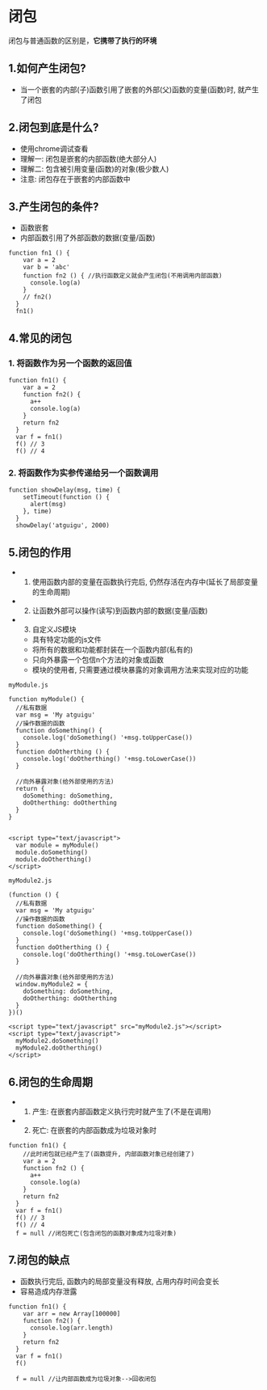 # 闭包
闭包与普通函数的区别是，**它携带了执行的环境**
## 1.如何产生闭包?
* 当一个嵌套的内部(子)函数引用了嵌套的外部(父)函数的变量(函数)时, 就产生了闭包
## 2.闭包到底是什么?
* 使用chrome调试查看
* 理解一: 闭包是嵌套的内部函数(绝大部分人)
* 理解二: 包含被引用变量(函数)的对象(极少数人)
* 注意: 闭包存在于嵌套的内部函数中
## 3.产生闭包的条件?
* 函数嵌套
* 内部函数引用了外部函数的数据(变量/函数)
```
function fn1 () {
    var a = 2
    var b = 'abc'
    function fn2 () { //执行函数定义就会产生闭包(不用调用内部函数)
      console.log(a)
    }
    // fn2()
  }
  fn1()
```
## 4.常见的闭包
### 1. 将函数作为另一个函数的返回值
```
function fn1() {
    var a = 2
    function fn2() {
      a++
      console.log(a)
    }
    return fn2
  }
  var f = fn1()
  f() // 3
  f() // 4
```
### 2. 将函数作为实参传递给另一个函数调用
```
function showDelay(msg, time) {
    setTimeout(function () {
      alert(msg)
    }, time)
  }
  showDelay('atguigu', 2000)

```
## 5.闭包的作用
- 1. 使用函数内部的变量在函数执行完后, 仍然存活在内存中(延长了局部变量的生命周期)
- 2. 让函数外部可以操作(读写)到函数内部的数据(变量/函数)
- 3. 自定义JS模块
  * 具有特定功能的js文件
  * 将所有的数据和功能都封装在一个函数内部(私有的)
  * 只向外暴露一个包信n个方法的对象或函数
  * 模块的使用者, 只需要通过模块暴露的对象调用方法来实现对应的功能
```
myModule.js

function myModule() {
  //私有数据
  var msg = 'My atguigu'
  //操作数据的函数
  function doSomething() {
    console.log('doSomething() '+msg.toUpperCase())
  }
  function doOtherthing () {
    console.log('doOtherthing() '+msg.toLowerCase())
  }

  //向外暴露对象(给外部使用的方法)
  return {
    doSomething: doSomething,
    doOtherthing: doOtherthing
  }
}


<script type="text/javascript">
  var module = myModule()
  module.doSomething()
  module.doOtherthing()
</script>
```
```
myModule2.js

(function () {
  //私有数据
  var msg = 'My atguigu'
  //操作数据的函数
  function doSomething() {
    console.log('doSomething() '+msg.toUpperCase())
  }
  function doOtherthing () {
    console.log('doOtherthing() '+msg.toLowerCase())
  }

  //向外暴露对象(给外部使用的方法)
  window.myModule2 = {
    doSomething: doSomething,
    doOtherthing: doOtherthing
  }
})()

<script type="text/javascript" src="myModule2.js"></script>
<script type="text/javascript">
  myModule2.doSomething()
  myModule2.doOtherthing()
</script>
```
## 6.闭包的生命周期
- 1. 产生: 在嵌套内部函数定义执行完时就产生了(不是在调用)
- 2. 死亡: 在嵌套的内部函数成为垃圾对象时
```
function fn1() {
    //此时闭包就已经产生了(函数提升, 内部函数对象已经创建了)
    var a = 2
    function fn2 () {
      a++
      console.log(a)
    }
    return fn2
  }
  var f = fn1()
  f() // 3
  f() // 4
  f = null //闭包死亡(包含闭包的函数对象成为垃圾对象)
```
## 7.闭包的缺点
* 函数执行完后, 函数内的局部变量没有释放, 占用内存时间会变长
* 容易造成内存泄露
```
function fn1() {
    var arr = new Array[100000]
    function fn2() {
      console.log(arr.length)
    }
    return fn2
  }
  var f = fn1()
  f()

  f = null //让内部函数成为垃圾对象-->回收闭包
```